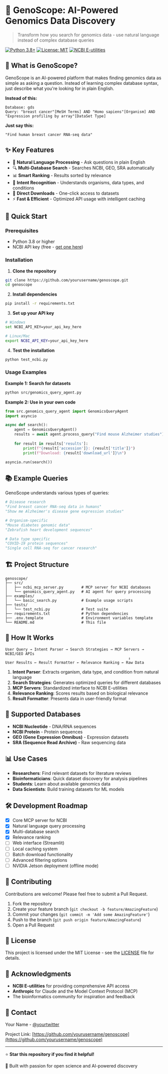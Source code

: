 # 🧬 GenoScope: AI-Powered Genomics Data Discovery

> Transform how you search for genomics data - use natural language instead of complex database queries

[![Python 3.8+](https://img.shields.io/badge/python-3.8+-blue.svg)](https://www.python.org/downloads/)
[![License: MIT](https://img.shields.io/badge/License-MIT-yellow.svg)](https://opensource.org/licenses/MIT)
[![NCBI E-utilities](https://img.shields.io/badge/NCBI-E--utilities-green.svg)](https://www.ncbi.nlm.nih.gov/books/NBK25501/)

## 🌟 What is GenoScope?

GenoScope is an AI-powered platform that makes finding genomics data as simple as asking a question. Instead of learning complex database syntax, just describe what you're looking for in plain English.

**Instead of this:**
```
Database: gds
Query: "breast cancer"[MeSH Terms] AND "Homo sapiens"[Organism] AND "Expression profiling by array"[DataSet Type]
```

**Just say this:**
```
"Find human breast cancer RNA-seq data"
```

## ✨ Key Features

- 🤖 **Natural Language Processing** - Ask questions in plain English
- 🔍 **Multi-Database Search** - Searches NCBI, GEO, SRA automatically
- 📊 **Smart Ranking** - Results sorted by relevance
- 🎯 **Intent Recognition** - Understands organisms, data types, and conditions
- 🔗 **Direct Downloads** - One-click access to datasets
- ⚡ **Fast & Efficient** - Optimized API usage with intelligent caching

## 🚀 Quick Start

### Prerequisites

- Python 3.8 or higher
- NCBI API key (free - [get one here](https://ncbiinsights.ncbi.nlm.nih.gov/2017/11/02/new-api-keys-for-the-e-utilities/))

### Installation

1. **Clone the repository**
```bash
git clone https://github.com/yourusername/genoscope.git
cd genoscope
```

2. **Install dependencies**
```bash
pip install -r requirements.txt
```

3. **Set up your API key**
```bash
# Windows
set NCBI_API_KEY=your_api_key_here

# Linux/Mac
export NCBI_API_KEY=your_api_key_here
```

4. **Test the installation**
```bash
python test_ncbi.py
```

### Usage Examples

**Example 1: Search for datasets**
```bash
python src/genomics_query_agent.py
```

**Example 2: Use in your own code**
```python
from src.genomics_query_agent import GenomicsQueryAgent
import asyncio

async def search():
    agent = GenomicsQueryAgent()
    results = await agent.process_query("Find mouse Alzheimer studies")
    
    for result in results['results']:
        print(f"{result['accession']}: {result['title']}")
        print(f"Download: {result['download_url']}\n")

asyncio.run(search())
```

## 📚 Example Queries

GenoScope understands various types of queries:

```python
# Disease research
"Find breast cancer RNA-seq data in humans"
"Show me Alzheimer's disease gene expression studies"

# Organism-specific
"Mouse diabetes genomic data"
"Zebrafish heart development sequences"

# Data type specific
"COVID-19 protein sequences"
"Single cell RNA-seq for cancer research"
```

## 🏗️ Project Structure

```
genoscope/
├── src/
│   ├── ncbi_mcp_server.py        # MCP server for NCBI databases
│   └── genomics_query_agent.py   # AI agent for query processing
├── examples/
│   └── basic_search.py           # Example usage scripts
├── tests/
│   └── test_ncbi.py              # Test suite
├── requirements.txt              # Python dependencies
├── .env.template                 # Environment variables template
└── README.md                     # This file
```

## 🔧 How It Works

```
User Query → Intent Parser → Search Strategies → MCP Servers → NCBI/GEO APIs
                                                       ↓
User Results ← Result Formatter ← Relevance Ranking ← Raw Data
```

1. **Intent Parser**: Extracts organism, data type, and condition from natural language
2. **Search Strategies**: Generates optimized queries for different databases
3. **MCP Servers**: Standardized interface to NCBI E-utilities
4. **Relevance Ranking**: Scores results based on biological relevance
5. **Result Formatter**: Presents data in user-friendly format

## 🎯 Supported Databases

- **NCBI Nucleotide** - DNA/RNA sequences
- **NCBI Protein** - Protein sequences
- **GEO (Gene Expression Omnibus)** - Expression datasets
- **SRA (Sequence Read Archive)** - Raw sequencing data

## 📊 Use Cases

- **Researchers**: Find relevant datasets for literature reviews
- **Bioinformaticians**: Quick dataset discovery for analysis pipelines
- **Students**: Learn about available genomics data
- **Data Scientists**: Build training datasets for ML models

## 🛠️ Development Roadmap

- [x] Core MCP server for NCBI
- [x] Natural language query processing
- [x] Multi-database search
- [x] Relevance ranking
- [ ] Web interface (Streamlit)
- [ ] Local caching system
- [ ] Batch download functionality
- [ ] Advanced filtering options
- [ ] NVIDIA Jetson deployment (offline mode)

## 🤝 Contributing

Contributions are welcome! Please feel free to submit a Pull Request.

1. Fork the repository
2. Create your feature branch (`git checkout -b feature/AmazingFeature`)
3. Commit your changes (`git commit -m 'Add some AmazingFeature'`)
4. Push to the branch (`git push origin feature/AmazingFeature`)
5. Open a Pull Request

## 📝 License

This project is licensed under the MIT License - see the [LICENSE](LICENSE) file for details.

## 🙏 Acknowledgments

- **NCBI E-utilities** for providing comprehensive API access
- **Anthropic** for Claude and the Model Context Protocol (MCP)
- The bioinformatics community for inspiration and feedback

## 📧 Contact

Your Name - [@yourtwitter](https://twitter.com/yourtwitter)

Project Link: [https://github.com/yourusername/genoscope](https://github.com/yourusername/genoscope)

---

⭐ **Star this repository if you find it helpful!**

🧬 Built with passion for open science and AI-powered discovery
